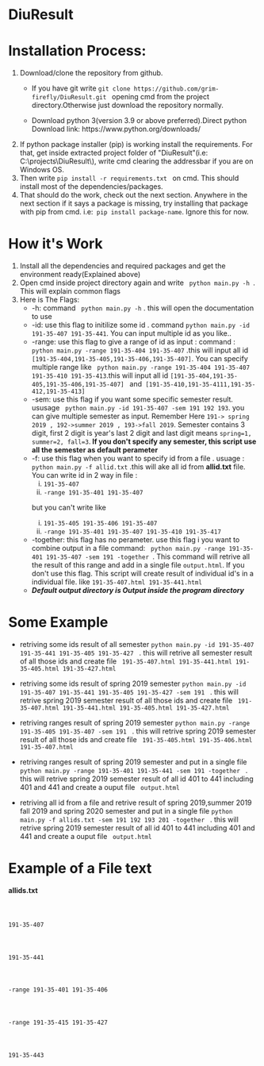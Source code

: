 # DiuResult
<h1> Installation Process: </h1>
<ol>
<li><p> Download/clone the repository from github.</P>
  <ul>
<li><p> If you have git write <code>git clone https://github.com/grim-firefly/DiuResult.git </code> opening cmd from the project directory.Otherwise just download the repository normally.</p></li>
<li> <p> Download python 3(version 3.9 or above preferred).Direct python Download link: https://www.python.org/downloads/</P></li>
  </ul>
</li>
<li>If python package installer (pip) is working install the requirements. For that, get inside extracted project folder of "DiuResult"(i.e: C:\projects\DiuResult\), write cmd clearing the addressbar if you are on Windows OS.</li>
<li>Then write <code>pip install -r requirements.txt </code> on cmd. This should install most of the dependencies/packages. </li>
<li>That should do the work, check out the next section. Anywhere in the next section if it says a package is missing, try installing that package with pip from cmd. i.e:<code> pip install package-name</code>. Ignore this for now.</li>
</ol>


# How it's Work
<ol>
<li>Install all the dependencies and required packages and get the environment ready(Explained above)</li>
  <li>Open cmd inside project directory again and write <code> python main.py -h </code>. This will explain common flags</li>
<li>
  Here is The Flags:
  <ul>
    <li>-h: command  <code> python main.py -h</code> . this will open the documentation to use </li>
    <li>-id: use this flag to initilize some id . command <code>python main.py -id 191-35-407 191-35-441</code>. You can input multiple id as you like..
    <li>-range: use this flag to give a range of id as input : command : <code> python main.py -range 191-35-404 191-35-407</code> .this will input all id <code>[191-35-404,191-35-405,191-35-406,191-35-407]</code>. You can specify multiple range like <code> python main.py -range 191-35-404 191-35-407 191-35-410 191-35-413</code>.this will input all id <code>[191-35-404,191-35-405,191-35-406,191-35-407] </code> and<code> [191-35-410,191-35-4111,191-35-412,191-35-413]</code>   </li>
    <li>-sem: use this flag if you want some specific semester result. ususage <code> python main.py -id 191-35-407 -sem 191 192 193</code>. you can give multiple semester as input. Remember Here <code>191-> spring 2019 , 192->summer 2019 , 193->fall 2019</code>. Semester contains 3 digit, first 2 digit is year's last 2 digit and last digit means <code>spring=1, summer=2, fall=3</code>.<b> If you don't specify any semester, this script use all the semester as default perameter</b></li>
    <li>-f: use this flag when you want to specify id from a file . usuage : <code> python main.py -f allid.txt</code> .this will ake all id from <b>allid.txt</b> file. 
    You can write id in 2 way in file :
      <ol type="i">
        <li> <code>191-35-407</code> </li>
        <li><code>-range 191-35-401 191-35-407</code></li>
      </ol>
      <p> but you can't write like </p>
      <ol type="i">
        <li> <code>191-35-405 191-35-406 191-35-407</code> </li>
        <li><code>-range 191-35-401 191-35-407 191-35-410 191-35-417</code> </li>
      </ol>
      </li>
    <li>-together: this flag has no perameter. use this flag i you want to combine output in a file command: <code> python main.py -range 191-35-401 191-35-407 -sem 191 -together </code>. This command will retrive all the result of this range and add in a single file <code>output.html</code>. If you don't use this flag. This script will create result of individual id's in a individual file. like <code>191-35-407.html 191-35-441.html</code> </li>
    <li><b> <i> Default output directory is Output inside the program directory</i> </b> </li>
    
  </ul>

  </li>
</ol>

# Some Example
<ul>
<li><p>retriving some ids result of all semester <code>python main.py -id 191-35-407 191-35-441 191-35-405 191-35-427 </code> . this will retrive all semester result of all those ids and create file <code> 191-35-407.html 191-35-441.html 191-35-405.html 191-35-427.html</code> </p></li>

<li><p>retriving some ids result of spring 2019 semester <code>python main.py -id 191-35-407 191-35-441 191-35-405 191-35-427 -sem 191 </code> . this will retrive spring 2019 semester result of all those ids and create file <code> 191-35-407.html 191-35-441.html 191-35-405.html 191-35-427.html</code> </p></li>

<li><p>retriving ranges result of spring 2019 semester <code>python main.py -range 191-35-405 191-35-407 -sem 191 </code> . this will retrive spring 2019 semester result of all those ids and create file <code> 191-35-405.html 191-35-406.html 191-35-407.html</code> </p></li>

<li><p>retriving ranges result of spring 2019 semester and put in a single file <code>python main.py -range 191-35-401 191-35-441 -sem 191 -together </code> . this will retrive spring 2019 semester result of all id 401 to 441 including 401 and 441 and create a ouput file <code> output.html</code> </p></li>
  
  <li><p>retriving all id from a file and retrive result of spring 2019,summer 2019 fall 2019 and spring 2020  semester and put in a single file <code>python main.py -f allids.txt -sem 191 192 193 201 -together </code> . this will retrive spring 2019 semester result of all id 401 to 441 including 401 and 441 and create a ouput file <code> output.html</code> </p></li>
  
</ul>

# Example of a File text
<p><b>allids.txt</b></p>
<code> 
  <p>191-35-407</p>
  <p>191-35-441</p>
  <p>-range 191-35-401 191-35-406</p>
  <p>-range 191-35-415 191-35-427</p>
  <p>191-35-443</p>
 </code>
